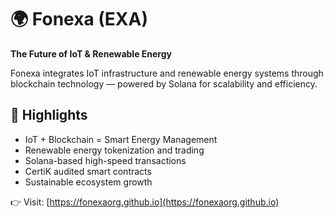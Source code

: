 # 🌍 Fonexa (EXA)
**The Future of IoT & Renewable Energy**

Fonexa integrates IoT infrastructure and renewable energy systems through blockchain technology — powered by Solana for scalability and efficiency.

## 🔋 Highlights
- IoT + Blockchain = Smart Energy Management
- Renewable energy tokenization and trading
- Solana-based high-speed transactions
- CertiK audited smart contracts
- Sustainable ecosystem growth

👉 Visit: [https://fonexaorg.github.io](https://fonexaorg.github.io)

